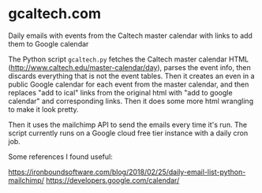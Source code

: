 # gcaltech.com
Daily emails with events from the Caltech master calendar with links to add them to Google calendar

The Python script `gcaltech.py` fetches the Caltech master calendar HTML (http://www.caltech.edu/master-calendar/day), parses the event info, then discards everything that is not the event tables. Then it creates an even in a public Google calendar for each event from the master calendar, and then replaces "add to ical" links from the original html with "add to google calendar" and corresponding links. Then it does some more html wrangling to make it look pretty.

Then it uses the mailchimp API to send the emails every time it's run. The script currently runs on a Google cloud free tier instance with a daily cron job.

Some references I found useful:

https://ironboundsoftware.com/blog/2018/02/25/daily-email-list-python-mailchimp/
https://developers.google.com/calendar/
